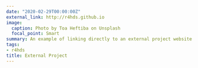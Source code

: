 ```yaml
---
date: "2020-02-29T00:00:00Z"
external_link: http://r4hds.github.io
image:
  caption: Photo by Toa Heftiba on Unsplash
  focal_point: Smart
summary: An example of linking directly to an external project website using `external_link`.
tags:
- r4hds
title: External Project
---
```

